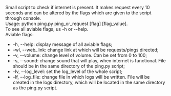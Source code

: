 Small script to check if internet is present. It makes request every 10 seconds and can be altered by the flags which are given to the script through console.  
Usage: python ping.py ping_or_request [flag] [flag_value].  
To see all aviable flags, us -h or --help.  
Aviable flags:  
- -h, --help: display message of all aviable flags;  
- -wl, --web_link: change link at which will be requests/pings directed;  
- -v, --volume: change level of volume. Can be set from 0 to 100;  
- -s, --sound: change sound that will play, when internet is functional. File should be in the same directory of the ping.py script;  
- -lv, --log_level: set the log_level of the whole script;  
- -lf, --log_file: change file in which logs will be written. File will be created in the logs directory, which will be located in the same directory as the ping.py script.